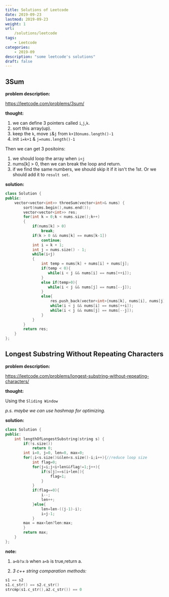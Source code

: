 ```yaml
---
title: Solutions of Leetcode
date: 2019-09-23
lastmod: 2019-09-23
weight: 1
url:
    /solutions/leetcode
tags:
    - Leetcode
categories:
    - 2019-09
description: "some leetcode's solutions"
draft: false
---
```


## 3Sum

__problem description:__

<https://leetcode.com/problems/3sum/>

__thought:__

1. we can define 3 pointers called `i`,`j`,`k`.
2. sort this array(up).
3. keep the `k`, move `i`&`j` from `k+1`to`nums.length()-1`
4. init `i=k+1` & `j=nums.length()-1`

Then we can get 3 positoins:

1. we should loop the array when `i<j`
2. nums[k] > 0, then we can break the loop and return.
3. if we find the same numbers, we should skip it if it isn't the 1st. Or we should add it to `result set`.

__solution:__

```c++
class Solution {
public:
    vector<vector<int>> threeSum(vector<int>& nums) {
        sort(nums.begin(),nums.end());
        vector<vector<int>> res;
        for(int k = 0;k < nums.size();k++)
        {
            if(nums[k] > 0)
                break;
            if(k > 0 && nums[k] == nums[k-1])
                continue;
            int i = k + 1;
            int j = nums.size() - 1;
            while(i<j)
            {
                int temp = nums[k] + nums[i] + nums[j];
                if(temp < 0){
                   while(i < j && nums[i] == nums[++i]);
                }
                else if(temp>0){
                   while(i < j && nums[j] == nums[--j]);
                }
                else{
                    res.push_back(vector<int>{nums[k], nums[i], nums[j]});
                    while(i < j && nums[i] == nums[++i]);
                    while(i < j && nums[j] == nums[--j]);
                }
            }
        }
        return res;
    }
};
```

## Longest Substring Without Repeating Characters

__problem description:__

<https://leetcode.com/problems/longest-substring-without-repeating-characters/>

__thought:__

Using the `Sliding Window`

_p.s. maybe we can use hashmap for optimizing._

__solution:__

```c++
class Solution {
public:
    int lengthOfLongestSubstring(string s) {
        if(!s.size())
            return 0;
        int i=0, j=0, len=0, max=0;
        for(;i<s.size()&&len<s.size()-i;i++){//reduce loop size
            int flag=0;
            for(j=i;j<i+len&&flag!=1;j++){
                if(s[j]==s[i+len]){
                    flag=1;
                }
            }
            if(flag==0){
                i--;
                len++;
            }else{
                len=len-((j-1)-i);
                i=j-1;
            }
        max = max<len?len:max;
        }
        return max;
    }
};
```

__note:__

1. `a<b?a:b` when `a<b` is true,return a.

2. _3 c++ string comparation methods:_

```c++
s1 == s2
s1.c_str() == s2.c_str()
strcmp(s1.c_str(),a2.c_str()) == 0
```
